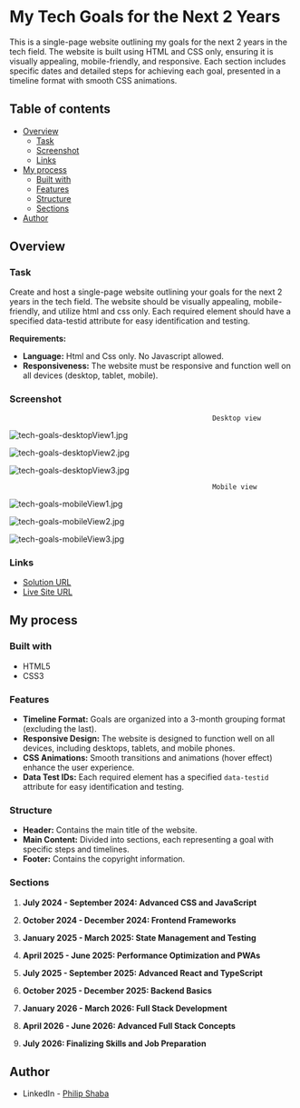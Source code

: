 # My Tech Goals for the Next 2 Years

This is a single-page website outlining my goals for the next 2 years in the tech field. The website is built using HTML and CSS only, ensuring it is visually appealing, mobile-friendly, and responsive. Each section includes specific dates and detailed steps for achieving each goal, presented in a timeline format with smooth CSS animations.

## Table of contents

- [Overview](#overview)
  - [Task](#task)
  - [Screenshot](#screenshot)
  - [Links](#links)
- [My process](#my-process)
  - [Built with](#built-with)
  - [Features](#features)
  - [Structure](#structure)
  - [Sections](#sections)
- [Author](#author)

## Overview

### Task

Create and host a single-page website outlining your goals for the next 2 years in the tech field.
The website should be visually appealing, mobile-friendly, and utilize html and css only.
Each required element should have a specified data-testid attribute for easy identification and testing.

**Requirements:**

- **Language:** Html and Css only. No Javascript allowed.
- **Responsiveness:** The website must be responsive and function well on all devices (desktop, tablet, mobile).

### Screenshot

                                                      Desktop view
![tech-goals-desktopView1.jpg](./images/tech-goals-desktopView1.jpg)

![tech-goals-desktopView2.jpg](./images/tech-goals-desktopView2.jpg)

![tech-goals-desktopView3.jpg](./images/tech-goals-desktopView3.jpg)


                                                      Mobile view
![tech-goals-mobileView1.jpg](./images/tech-goals-mobileView1.jpg)

![tech-goals-mobileView2.jpg](./images/tech-goals-mobileView2.jpg)

![tech-goals-mobileView3.jpg](./images/tech-goals-mobileView3.jpg)

### Links

- [Solution URL](https://github.com/SHABA01/tech-goals)
- [Live Site URL](https://shaba01.github.io/tech-goals)

## My process

### Built with

- HTML5
- CSS3

### Features

- **Timeline Format:** Goals are organized into a 3-month grouping format (excluding the last).
- **Responsive Design:** The website is designed to function well on all devices, including desktops, tablets, and mobile phones.
- **CSS Animations:** Smooth transitions and animations (hover effect) enhance the user experience.
- **Data Test IDs:** Each required element has a specified `data-testid` attribute for easy identification and testing.

### Structure

- **Header:** Contains the main title of the website.
- **Main Content:** Divided into sections, each representing a goal with specific steps and timelines.
- **Footer:** Contains the copyright information.

### Sections

1. **July 2024 - September 2024: Advanced CSS and JavaScript**

2. **October 2024 - December 2024: Frontend Frameworks**

3. **January 2025 - March 2025: State Management and Testing**

4. **April 2025 - June 2025: Performance Optimization and PWAs**

5. **July 2025 - September 2025: Advanced React and TypeScript**

6. **October 2025 - December 2025: Backend Basics**

7. **January 2026 - March 2026: Full Stack Development**

8. **April 2026 - June 2026: Advanced Full Stack Concepts**

9. **July 2026: Finalizing Skills and Job Preparation**

## Author

- LinkedIn - [Philip Shaba](https://www.linkedin.com/in/philip-shaba-0879a5150)